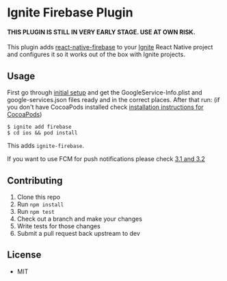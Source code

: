 # Ignite Firebase Plugin

#### THIS PLUGIN IS STILL IN VERY EARLY STAGE. USE AT OWN RISK.


This plugin adds [react-native-firebase](https://github.com/invertase/react-native-firebase)
to your [Ignite](https://github.com/infinitered/ignite) React Native project and
configures it so it works out of the box with Ignite projects.

## Usage
First go through [initial setup](http://invertase.io/react-native-firebase/#/initial-setup) and get the GoogleService-Info.plist and google-services.json files ready and in the correct places. After that run:
(if you don't have CocoaPods installed check [installation instructions for CocoaPods](https://guides.cocoapods.org/using/getting-started.html#getting-started))


```
$ ignite add firebase
$ cd ios && pod install
```

This adds `ignite-firebase`.

If you want to use FCM for push notifications please check [3.1 and 3.2](http://invertase.io/react-native-firebase/#/installation-ios?id=_31-set-up-certificates)

## Contributing

1. Clone this repo
2. Run `npm install`
3. Run `npm test`
4. Check out a branch and make your changes
5. Write tests for those changes
6. Submit a pull request back upstream to dev

## License

- MIT